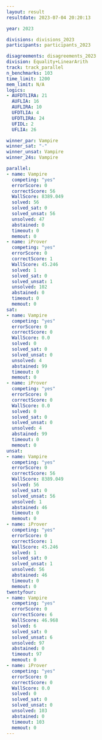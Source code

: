 ```yaml
---
layout: result
resultdate: 2023-07-04 20:20:13

year: 2023

divisions: divisions_2023
participants: participants_2023

disagreements: disagreements_2023
division: Equality+LinearArith
track: track_parallel
n_benchmarks: 103
time_limit: 1200
mem_limit: N/A
logics:
- AUFDTLIRA: 21
  AUFLIA: 16
  AUFLIRA: 10
  UFDTLIA: 4
  UFDTLIRA: 24
  UFIDL: 2
  UFLIA: 26

winner_par: Vampire
winner_sat: "-"
winner_unsat: Vampire
winner_24s: Vampire

parallel:
- name: Vampire
  competing: "yes"
  errorScore: 0
  correctScore: 56
  WallScore: 8389.049
  solved: 56
  solved_sat: 0
  solved_unsat: 56
  unsolved: 47
  abstained: 0
  timeout: 0
  memout: 0
- name: iProver
  competing: "yes"
  errorScore: 0
  correctScore: 1
  WallScore: 45.246
  solved: 1
  solved_sat: 0
  solved_unsat: 1
  unsolved: 102
  abstained: 0
  timeout: 0
  memout: 0
sat:
- name: Vampire
  competing: "yes"
  errorScore: 0
  correctScore: 0
  WallScore: 0.0
  solved: 0
  solved_sat: 0
  solved_unsat: 0
  unsolved: 4
  abstained: 99
  timeout: 0
  memout: 0
- name: iProver
  competing: "yes"
  errorScore: 0
  correctScore: 0
  WallScore: 0.0
  solved: 0
  solved_sat: 0
  solved_unsat: 0
  unsolved: 4
  abstained: 99
  timeout: 0
  memout: 0
unsat:
- name: Vampire
  competing: "yes"
  errorScore: 0
  correctScore: 56
  WallScore: 8389.049
  solved: 56
  solved_sat: 0
  solved_unsat: 56
  unsolved: 1
  abstained: 46
  timeout: 0
  memout: 0
- name: iProver
  competing: "yes"
  errorScore: 0
  correctScore: 1
  WallScore: 45.246
  solved: 1
  solved_sat: 0
  solved_unsat: 1
  unsolved: 56
  abstained: 46
  timeout: 0
  memout: 0
twentyfour:
- name: Vampire
  competing: "yes"
  errorScore: 0
  correctScore: 6
  WallScore: 46.968
  solved: 6
  solved_sat: 0
  solved_unsat: 6
  unsolved: 97
  abstained: 0
  timeout: 97
  memout: 0
- name: iProver
  competing: "yes"
  errorScore: 0
  correctScore: 0
  WallScore: 0.0
  solved: 0
  solved_sat: 0
  solved_unsat: 0
  unsolved: 103
  abstained: 0
  timeout: 103
  memout: 0
---
```

